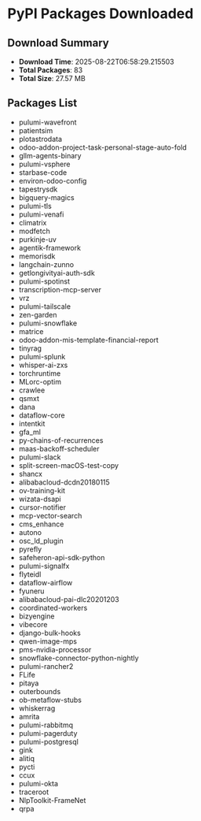 # PyPI Packages Downloaded

## Download Summary
- **Download Time**: 2025-08-22T06:58:29.215503
- **Total Packages**: 83
- **Total Size**: 27.57 MB

## Packages List
- pulumi-wavefront
- patientsim
- plotastrodata
- odoo-addon-project-task-personal-stage-auto-fold
- gllm-agents-binary
- pulumi-vsphere
- starbase-code
- environ-odoo-config
- tapestrysdk
- bigquery-magics
- pulumi-tls
- pulumi-venafi
- climatrix
- modfetch
- purkinje-uv
- agentik-framework
- memorisdk
- langchain-zunno
- getlongivityai-auth-sdk
- pulumi-spotinst
- transcription-mcp-server
- vrz
- pulumi-tailscale
- zen-garden
- pulumi-snowflake
- matrice
- odoo-addon-mis-template-financial-report
- tinyrag
- pulumi-splunk
- whisper-ai-zxs
- torchruntime
- MLorc-optim
- crawlee
- qsmxt
- dana
- dataflow-core
- intentkit
- gfa_ml
- py-chains-of-recurrences
- maas-backoff-scheduler
- pulumi-slack
- split-screen-macOS-test-copy
- shancx
- alibabacloud-dcdn20180115
- ov-training-kit
- wizata-dsapi
- cursor-notifier
- mcp-vector-search
- cms_enhance
- autono
- osc_ld_plugin
- pyrefly
- safeheron-api-sdk-python
- pulumi-signalfx
- flyteidl
- dataflow-airflow
- fyuneru
- alibabacloud-pai-dlc20201203
- coordinated-workers
- bizyengine
- vibecore
- django-bulk-hooks
- qwen-image-mps
- pms-nvidia-processor
- snowflake-connector-python-nightly
- pulumi-rancher2
- FLife
- pitaya
- outerbounds
- ob-metaflow-stubs
- whiskerrag
- amrita
- pulumi-rabbitmq
- pulumi-pagerduty
- pulumi-postgresql
- gink
- alitiq
- pycti
- ccux
- pulumi-okta
- traceroot
- NlpToolkit-FrameNet
- qrpa
